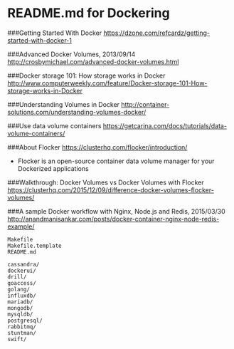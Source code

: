 README.md for Dockering
=======================

###Getting Started With Docker
https://dzone.com/refcardz/getting-started-with-docker-1

###Advanced Docker Volumes, 2013/09/14
http://crosbymichael.com/advanced-docker-volumes.html

###Docker storage 101: How storage works in Docker
http://www.computerweekly.com/feature/Docker-storage-101-How-storage-works-in-Docker

###Understanding Volumes in Docker
http://container-solutions.com/understanding-volumes-docker/

###Use data volume containers
https://getcarina.com/docs/tutorials/data-volume-containers/

###About Flocker
https://clusterhq.com/flocker/introduction/

- Flocker is an open-source container data volume manager for your Dockerized applications


###Walkthrough: Docker Volumes vs Docker Volumes with Flocker
https://clusterhq.com/2015/12/09/difference-docker-volumes-flocker-volumes/


###A sample Docker workflow with Nginx, Node.js and Redis, 2015/03/30
http://anandmanisankar.com/posts/docker-container-nginx-node-redis-example/


```
Makefile
Makefile.template
README.md
```

```
cassandra/
dockerui/
drill/
goaccess/
golang/
influxdb/
mariadb/
mongodb/
mysqldb/
postgresql/
rabbitmq/
stuntman/
swift/
```
